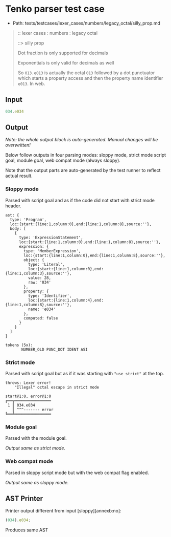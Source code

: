 # Tenko parser test case

- Path: tests/testcases/lexer_cases/numbers/legacy_octal/silly_prop.md

> :: lexer cases : numbers : legacy octal
>
> ::> silly prop
>
> Dot fraction is only supported for decimals
>
> Exponentials is only valid for decimals as well
>
> So `013.e013` is actually the octal `013` followed by a dot punctuator which starts a property access and then the property name identifier `e013`. In web.

## Input

`````js
034.e034
`````

## Output

_Note: the whole output block is auto-generated. Manual changes will be overwritten!_

Below follow outputs in four parsing modes: sloppy mode, strict mode script goal, module goal, web compat mode (always sloppy).

Note that the output parts are auto-generated by the test runner to reflect actual result.

### Sloppy mode

Parsed with script goal and as if the code did not start with strict mode header.

`````
ast: {
  type: 'Program',
  loc:{start:{line:1,column:0},end:{line:1,column:8},source:''},
  body: [
    {
      type: 'ExpressionStatement',
      loc:{start:{line:1,column:0},end:{line:1,column:8},source:''},
      expression: {
        type: 'MemberExpression',
        loc:{start:{line:1,column:0},end:{line:1,column:8},source:''},
        object: {
          type: 'Literal',
          loc:{start:{line:1,column:0},end:{line:1,column:3},source:''},
          value: 28,
          raw: '034'
        },
        property: {
          type: 'Identifier',
          loc:{start:{line:1,column:4},end:{line:1,column:8},source:''},
          name: 'e034'
        },
        computed: false
      }
    }
  ]
}

tokens (5x):
       NUMBER_OLD PUNC_DOT IDENT ASI
`````

### Strict mode

Parsed with script goal but as if it was starting with `"use strict"` at the top.

`````
throws: Lexer error!
    "Illegal" octal escape in strict mode

start@1:0, error@1:0
╔══╦════════════════
 1 ║ 034.e034
   ║ ^^^------- error
╚══╩════════════════

`````


### Module goal

Parsed with the module goal.

_Output same as strict mode._

### Web compat mode

Parsed in sloppy script mode but with the web compat flag enabled.

_Output same as sloppy mode._

## AST Printer

Printer output different from input [sloppy][annexb:no]:

````js
(034).e034;
````

Produces same AST
